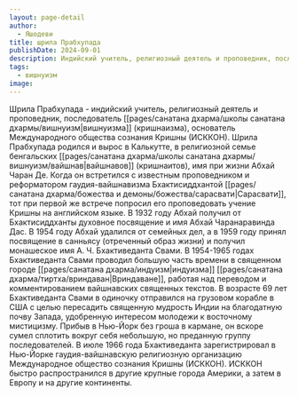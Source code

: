 ```yaml
---
layout: page-detail
author:
  - Яшодеви
title: шрила Прабхупада
publishDate: 2024-09-01
description: Индийский учитель, религиозный деятель и проповедник, последователь вишнуизма (кришнаизма), основатель Международного общества сознания Кришны (ИСККОН). Шрила Прабхупада родился и вырос в Калькутте, в религиозной семье бенгальских вайшнавов (кришнаитов), имя при жизни Абхай Чаран Де. Когда он встретился с известным проповедником и реформатором гаудия-вайшнавизма Бхактисиддхантой Сарасвати, тот при первой же встрече попросил его проповедовать учение Кришны на английском языке. В 1932 году Абхай получил от Бхактисиддханты духовное посвящение и имя Абхай Чаранаравинда Дас. В 1954 году Абхай удалился от семейных дел, а в 1959 году принял посвящение в санньясу (отреченный образ жизни) и получил монашеское имя А. Ч. Бхактиведанта Свами. В 1954-1965 годах Бхактиведанта Свами проводил большую часть времени в священном городе индуизма Вриндаване, работая над переводом и комментированием вайшнавских священных текстов. В возрасте 69 лет Бхактиведанта Свами в одиночку отправился на грузовом корабле в США с целью пересадить священную мудрость Индии на благодатную почву Запада, удобренную интересом молодежи к восточному мистицизму. Прибыв в Нью-Йорк без гроша в кармане, он вскоре сумел сплотить вокруг себя небольшую, но преданную группу последователей. В июле 1966 года Бхактиведанта зарегистрировал в Нью-Йорке гаудия-вайшнавскую религиозную организацию Международное общество сознания Кришны (ИСККОН). ИСККОН быстро распространился в другие крупные города Америки, а затем в Европу и на другие континенты.
tags:
  - вишнуизм
image:
---
```

Шрила Прабхупада - индийский учитель, религиозный деятель и проповедник, последователь [[pages/санатана дхарма/школы санатана дхармы/вишнуизм|вишнуизма]] (кришнаизма), основатель Международного общества сознания Кришны (ИСККОН). Шрила Прабхупада родился и вырос в Калькутте, в религиозной семье бенгальских [[pages/санатана дхарма/школы санатана дхармы/вишнуизм/вайшнав|вайшнавов]] (кришнаитов), имя при жизни Абхай Чаран Де. Когда он встретился с известным проповедником и реформатором гаудия-вайшнавизма Бхактисиддхантой [[pages/санатана дхарма/божества и демоны/божества/сарасвати|Сарасвати]], тот при первой же встрече попросил его проповедовать учение Кришны на английском языке. В 1932 году Абхай получил от Бхактисиддханты духовное посвящение и имя Абхай Чаранаравинда Дас. В 1954 году Абхай удалился от семейных дел, а в 1959 году принял посвящение в санньясу (отреченный образ жизни) и получил монашеское имя А. Ч. Бхактиведанта Свами. В 1954-1965 годах Бхактиведанта Свами проводил большую часть времени в священном городе [[pages/санатана дхарма/индуизм|индуизма]] [[pages/санатана дхарма/тиртха/вриндаван|Вриндаване]], работая над переводом и комментированием вайшнавских священных текстов. В возрасте 69 лет Бхактиведанта Свами в одиночку отправился на грузовом корабле в США с целью пересадить священную мудрость Индии на благодатную почву Запада, удобренную интересом молодежи к восточному мистицизму. Прибыв в Нью-Йорк без гроша в кармане, он вскоре сумел сплотить вокруг себя небольшую, но преданную группу последователей. В июле 1966 года Бхактиведанта зарегистрировал в Нью-Йорке гаудия-вайшнавскую религиозную организацию Международное общество сознания Кришны (ИСККОН). ИСККОН быстро распространился в другие крупные города Америки, а затем в Европу и на другие континенты.

